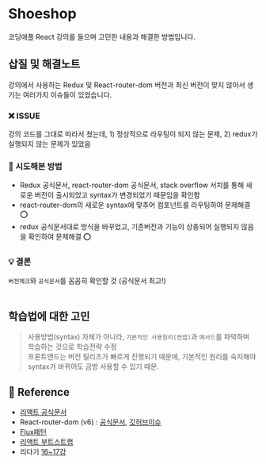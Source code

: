 # Shoeshop

코딩애플 React 강의를 들으며 고민한 내용과 해결한 방법입니다.<br/>

## 삽질 및 해결노트

강의에서 사용하는 Redux 및 React-router-dom 버전과 최신 버전이 맞지 않아서 생기는 여러가지 이슈들이 있었습니다. <br/>

### ❌ ISSUE

강의 코드를 그대로 따라서 쳤는데, 1) 정상적으로 라우팅이 되지 않는 문제, 2) redux가 실행되지 않는 문제가 있었음

### 🧐 시도해본 방법

- Redux 공식문서, react-router-dom 공식문서, stack overflow 서치를 통해 새로운 버전이 출시되었고 syntax가 변경되었기 때문임을 확인함
- react-router-dom의 새로운 syntax에 맞추어 컴포넌트를 라우팅하여 문제해결 ⭕
- redux 공식문서대로 방식을 바꾸었고, 기존버전과 기능이 상충되어 실행되지 않음을 확인하여 문제해결 ⭕

### 💡 결론

`버전체크`와 `공식문서`를 꼼꼼히 확인할 것 (공식문서 최고!) <br/><br/>

## 학습법에 대한 고민

> 사용방법(syntax) 자체가 아니라, `기본적인 사용원리(컨셉)`과 `메서드`를 파악하며 학습하는 것으로 학습전략 수정<br/>
> 프론트앤드는 버전 릴리즈가 빠르게 진행되기 때문에, 기본적인 원리를 숙지해야 syntax가 바뀌어도 금방 사용할 수 있기 때문.

## 📖 Reference

- [리액트 공식문서](https://ko.reactjs.org/)
- React-router-dom (v6) : [공식문서](https://reactrouter.com/docs/en/v6/getting-started/tutorial#introduction), [깃허브이슈](https://github.com/remix-run/react-router/blob/main/docs/upgrading/v5.md#advantages-of-route-element)
- [Flux패턴](https://www.huskyhoochu.com/flux-architecture/)
- [리액트 부트스트랩](https://react-bootstrap.github.io/)
- 리다기 [16~17강](https://thebook.io/080203/)
